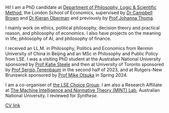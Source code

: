 Hi! I am a PhD candidate at [Department of Philosophy, Logic & Scientific Method](https://www.lse.ac.uk/philosophy/), the London School of Economics, supervised by [Dr Campbell Brown](https://philpeople.org/profiles/campbell-brown) and [Dr Kieran Oberman](https://philpeople.org/profiles/kieran-oberman) and previously by [Prof Johanna Thoma](https://johannathoma.com/).

I mainly work on ethics, political philosophy, decision theory and practical reason, and philosophy of economics. I also have projects on the meaning in life, philosophy of AI, and philosophy of finance. 

I received an LL.M. in Philosophy, Politics and Economics from Renmin University of China in Beijing and an MSc in Philosophy and Public Policy from LSE. I was a visiting PhD student at the Australian National University sponsored by [Prof Katie Steele](https://katiesteelephilosophy.weebly.com/) and then at University of Toronto sponsored by [Prof Sergio Tenenbaum](https://www.sergiotenenbaum.org/homepage.html) in the second half of 2023, and at Rutgers-New Brunswick sponsored by [Prof Mike Otsuka](https://sites.rutgers.edu/michael-otsuka/people/michael-otsuka/) in Spring 2024.

I am a co-organiser of [the LSE Choice Group](https://www.lse.ac.uk/philosophy/choice-group/). I am also a Research Affiliate at [The Machine Intelligence and Normative Theory (MINT) Lab](https://mintresearch.org), Australian National University. I reviewed for *Synthese*.

[CV link](/assets/KangyuWang-CV-24.6.docx)
